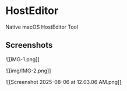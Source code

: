 # HostEditor
Native macOS HostEditor Tool

## Screenshots

![[IMG-1.png]]

![[img/IMG-2.png]]

![[Screenshot 2025-08-06 at 12.03.06 AM.png]]
